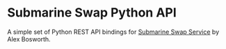 # Submarine Swap Python API

A simple set of Python REST API bindings for [Submarine Swap Service](https://github.com/submarineswaps/swaps-service) by Alex Bosworth.